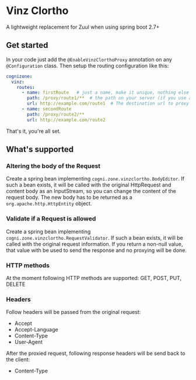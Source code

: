 # Vinz Clortho
A lightweight replacement for Zuul when using spring boot 2.7+

## Get started
In your code just add the `@EnableVinzClorthoProxy` annotation on any `@Configuration` class.
Then setup the routing configuration like this:
```yaml
cognizone:
  vinz:
    routes:
      - name: firstRoute   # just a name, make it unique, nothing else special here 
        path: /proxy/route1/**  # the path on your server (if you use a servlet context path, this will be the part after the context path) 
        url: http://example.com/route1  # The destination url to proxy to
      - name: secondRoute
        path: /proxy/route2/**
        url: http://example.com/route2
```
That's it, you're all set.

## What's supported
### Altering the body of the Request
Create a spring bean implementing `cogni.zone.vinzclortho.BodyEditor`.
If such a bean exists, it will be called with the original HttpRequest and content body as an InputStream, so you can change the content of the request body.
The new body has to be returned as a `org.apache.http.HttpEntity` object.

### Validate if a Request is allowed
Create a spring bean implementing `cogni.zone.vinzclortho.RequestValidator`.
If such a bean exists, it will be called with the original request information.
If you return a non-null value, that value with be used to send the response and no proxying will be done.

### HTTP methods
At the moment following HTTP methods are supported: GET, POST, PUT, DELETE

### Headers
Follow headers will be passed from the original request:
- Accept
- Accept-Language
- Content-Type
- User-Agent

After the proxied request, following response headers will be send back to the client:
- Content-Type

 
